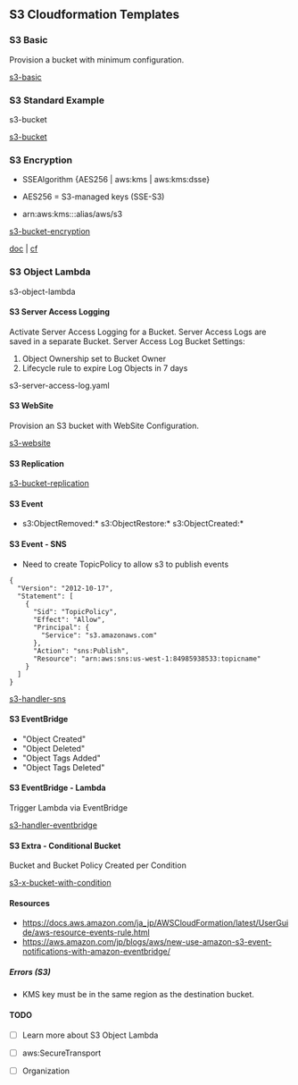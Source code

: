 
## S3 Cloudformation Templates

### S3 Basic

Provision a bucket with minimum configuration.

[s3-basic](s3-basic.yaml)

### S3 Standard Example

s3-bucket

[s3-bucket](s3-bucket.yaml)

### S3 Encryption

- SSEAlgorithm {AES256 | aws:kms | aws:kms:dsse}
- AES256 = S3-managed keys (SSE-S3)

- arn:aws:kms:<region>:<account>:alias/aws/s3

[s3-bucket-encryption](s3-bucket-encryption.yaml)

[doc](https://docs.aws.amazon.com/AmazonS3/latest/userguide/UsingDSSEncryption.html) | [cf](https://docs.aws.amazon.com/AWSCloudFormation/latest/UserGuide/aws-properties-s3-bucket-serversideencryptionbydefault.html)

### S3 Object Lambda 

s3-object-lambda

#### S3 Server Access Logging 

Activate Server Access Logging for a Bucket. Server Access Logs are saved in a separate Bucket. 
Server Access Log Bucket Settings:
1. Object Ownership set to Bucket Owner
2. Lifecycle rule to expire Log Objects in 7 days

s3-server-access-log.yaml

#### S3 WebSite

Provision an S3 bucket with WebSite Configuration.

[s3-website](s3-website.yaml)

#### S3 Replication

[s3-bucket-replication](s3-bucket-replication.yaml)


#### S3 Event

- s3:ObjectRemoved:* s3:ObjectRestore:* s3:ObjectCreated:*

#### S3 Event - SNS

- Need to create TopicPolicy to allow s3 to publish events

```
{
  "Version": "2012-10-17",
  "Statement": [
    {
      "Sid": "TopicPolicy",
      "Effect": "Allow",
      "Principal": {
        "Service": "s3.amazonaws.com"
      },
      "Action": "sns:Publish",
      "Resource": "arn:aws:sns:us-west-1:84985938533:topicname"
    }
  ]
}
```

[s3-handler-sns](s3-handler-sns.yaml)

#### S3 EventBridge

  - "Object Created"
  - "Object Deleted"
  - "Object Tags Added"
  - "Object Tags Deleted"
          
#### S3 EventBridge - Lambda

Trigger Lambda via EventBridge

[s3-handler-eventbridge](s3-handler-eventbridge.yaml)

#### S3 Extra - Conditional Bucket 

Bucket and Bucket Policy Created per Condition

[s3-x-bucket-with-condition](s3-x-bucket-with-condition.yaml)

#### Resources
- https://docs.aws.amazon.com/ja_jp/AWSCloudFormation/latest/UserGuide/aws-resource-events-rule.html
- https://aws.amazon.com/jp/blogs/aws/new-use-amazon-s3-event-notifications-with-amazon-eventbridge/

##### Errors (S3)
- KMS key must be in the same region as the destination bucket.

#### TODO
- [ ] Learn more about S3 Object Lambda

- [ ] aws:SecureTransport

- [ ] Organization